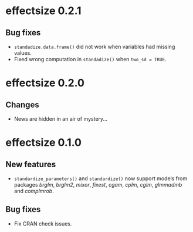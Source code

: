 # effectsize 0.2.1

## Bug fixes

- `standadize.data.frame()` did not work when variables had missing values.
- Fixed wrong computation in `standadize()` when `two_sd = TRUE`.

# effectsize 0.2.0

## Changes

- News are hidden in an air of mystery...

# effectsize 0.1.0

## New features

- `standardize_parameters()` and `standardize()` now support models from packages *brglm*, *brglm2*, *mixor*, *fixest*, *cgam*, *cplm*, *cglm*, *glmmadmb* and *complmrob*.

## Bug fixes

- Fix CRAN check issues.